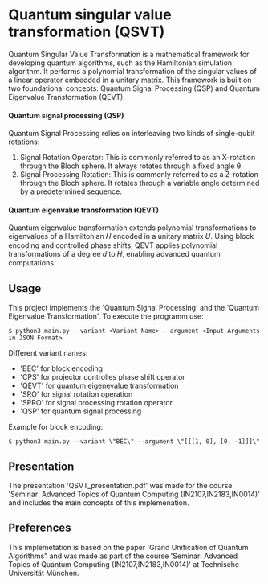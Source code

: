 # Quantum singular value transformation (QSVT)

Quantum Singular Value Transformation is a mathematical framework for developing quantum algorithms, such as the Hamiltonian simulation algorithm. It performs a polynomial transformation of the singular values of a linear operator embedded in a unitary matrix. This framework is built on two foundational concepts: Quantum Signal Processing (QSP) and Quantum Eigenvalue Transformation (QEVT).

#### Quantum signal processing (QSP)
Quantum Signal Processing relies on interleaving two kinds of single-qubit rotations:
1. Signal Rotation Operator: This is commonly referred to as an X-rotation through the Bloch sphere. It always rotates through a fixed angle θ.
2. Signal Processing Rotation: This is commonly referred to as a Z-rotation through the Bloch sphere. It rotates through a variable angle determined by a predetermined sequence.

#### Quantum eigenvalue transformation (QEVT)
Quantum eigenvalue transformation extends polynomial transformations to eigenvalues of a Hamiltonian 𝐻 encoded in a unitary matrix 𝑈. Using block encoding and controlled phase shifts, QEVT applies polynomial transformations of a degree 𝑑 to 𝐻, enabling advanced quantum computations.

## Usage
This project implements the 'Quantum Signal Processing' and the 'Quantum Eigenvalue Transformation'.
To execute the programm use:
```
$ python3 main.py --variant <Variant Name> --argument <Input Arguments in JSON Format>
```

Different variant names:
- 'BEC' for block encoding
- 'CPS' for projector controlles phase shift operator
- 'QEVT' for quantum eigenevalue transformation
- 'SRO' for signal rotation operation
- 'SPRO' for signal processing rotation operator
- 'QSP' for quantum signal processing

Example for block encoding:
```
$ python3 main.py --variant \"BEC\" --argument \"[[[1, 0], [0, -1]]]\"
```

## Presentation 
The presentation 'QSVT_presentation.pdf' was made for the course 'Seminar: Advanced Topics of Quantum Computing (IN2107,IN2183,IN0014)' and includes the main concepts of this implemenation. 

## Preferences
This implemetation is based on the paper 'Grand Unification of Quantum Algorithms" and was made as part of the course 'Seminar: Advanced Topics of Quantum Computing (IN2107,IN2183,IN0014)' at Technische Universität München. 

